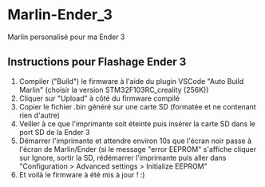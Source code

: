 # Marlin-Ender_3
Marlin personalisé pour ma Ender 3

## Instructions pour Flashage Ender 3
1. Compiler ("Build") le firmware à l'aide du plugin VSCode "Auto Build Marlin" (choisir la version STM32F103RC_creality (256K))
2. Cliquer sur "Upload" à côté du firmware compilé
3. Copier le fichier .bin généré sur une carte SD (formatée et ne contenant rien d'autre)
4. Veiller à ce que l'imprimante soit éteinte puis insérer la carte SD dans le port SD de la Ender 3
5. Démarrer l'imprimante et attendre environ 10s que l'écran noir passe à l'écran de Marlin/Ender (si le message "error EEPROM" s'affiche cliquer sur Ignore, sortir la SD, rédémarrer l'imprimante puis aller dans "Configuration > Advanced settings > Initialize EEPROM"
6. Et voilà le firmware à été mis à jour ! :)